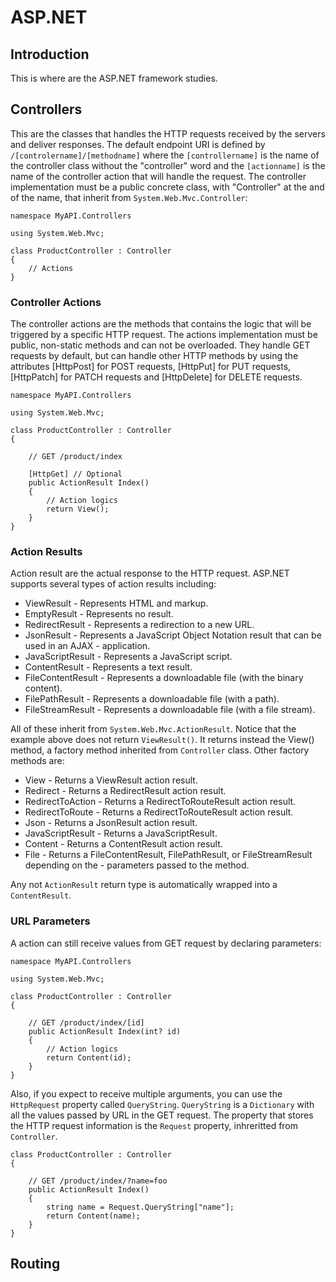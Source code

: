 # ASP.NET

## Introduction

This is where are the ASP.NET framework studies.


## Controllers

This are the classes that handles the HTTP requests received by the servers and deliver responses. The default endpoint URI is defined by `/[controlername]/[methodname]` where the `[controllername]` is the name of the controller class without the "controller" word and the `[actionname]` is the name of the controller action that will handle the request. The controller implementation must be a public concrete class, with "Controller" at the and of the name, that inherit from `System.Web.Mvc.Controller`:

```
namespace MyAPI.Controllers

using System.Web.Mvc;

class ProductController : Controller
{
    // Actions
}
```


### Controller Actions

The controller actions are the methods that contains the logic that will be triggered by a specific HTTP request. The actions implementation must be public, non-static methods and can not be overloaded. They handle GET requests by default, but can handle other HTTP methods by using the attributes [HttpPost] for POST requests, [HttpPut] for PUT requests, [HttpPatch] for PATCH requests and [HttpDelete] for DELETE requests.

```
namespace MyAPI.Controllers

using System.Web.Mvc;

class ProductController : Controller
{

    // GET /product/index

    [HttpGet] // Optional
    public ActionResult Index()
    {
        // Action logics
        return View();
    }
}
```


### Action Results

Action result are the actual response to the HTTP request. ASP.NET supports several types of action results including:
- ViewResult - Represents HTML and markup.
- EmptyResult - Represents no result.
- RedirectResult - Represents a redirection to a new URL.
- JsonResult - Represents a JavaScript Object Notation result that can be used in an AJAX - application.
- JavaScriptResult - Represents a JavaScript script.
- ContentResult - Represents a text result.
- FileContentResult - Represents a downloadable file (with the binary content).
- FilePathResult - Represents a downloadable file (with a path).
- FileStreamResult - Represents a downloadable file (with a file stream).

All of these inherit from `System.Web.Mvc.ActionResult`. Notice that the example above does not return `ViewResult()`. It returns instead the View() method, a factory method inherited from `Controller` class. Other factory methods are:
- View - Returns a ViewResult action result.
- Redirect - Returns a RedirectResult action result.
- RedirectToAction - Returns a RedirectToRouteResult action result.
- RedirectToRoute - Returns a RedirectToRouteResult action result.
- Json - Returns a JsonResult action result.
- JavaScriptResult - Returns a JavaScriptResult.
- Content - Returns a ContentResult action result.
- File - Returns a FileContentResult, FilePathResult, or FileStreamResult depending on the - parameters passed to the method.


Any not `ActionResult` return type is automatically wrapped into a `ContentResult`.

### URL Parameters

A action can still receive values from GET request by declaring parameters:

```
namespace MyAPI.Controllers

using System.Web.Mvc;

class ProductController : Controller
{

    // GET /product/index/[id]
    public ActionResult Index(int? id)
    {
        // Action logics
        return Content(id);
    }
}
```

Also, if you expect to receive multiple arguments, you can use the `HttpRequest` property called `QueryString`. `QueryString` is a `Dictionary` with all the values passed by URL in the GET request. The property that stores the HTTP request information is the `Request` property, inhreritted from `Controller`.

```
class ProductController : Controller
{

    // GET /product/index/?name=foo
    public ActionResult Index()
    {
        string name = Request.QueryString["name"];
        return Content(name);
    }
}
```


## Routing